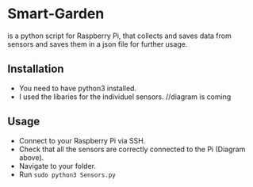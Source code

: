 # Smart-Garden 

is a python script for Raspberry Pi, that collects and saves data from sensors and saves them in a json file for further usage.

## Installation

- You need to have python3 installed.
- I used the libaries for the individuel sensors.
//diagram is coming

## Usage

- Connect to your Raspberry Pi via SSH.
- Check that all the sensors are correctly connected to the Pi (Diagram above).
- Navigate to your folder.
- Run 
`sudo python3 Sensors.py`
